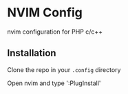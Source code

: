 # NVIM Config

nvim configuration for PHP c/c++ 

## Installation

Clone the repo in your `.config` directory

Open nvim and type ':PlugInstall'


